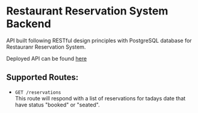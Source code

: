 # Restaurant Reservation System Backend

API built following RESTful design principles with PostgreSQL database for Restauranr Reservation System.  
  
Deployed API can be found [here](https://res-res-backend.herokuapp.com/)  
  
## Supported Routes:
- `GET /reservations`  
This route will respond with a list of reservations for tadays date that have status "booked" or "seated".
